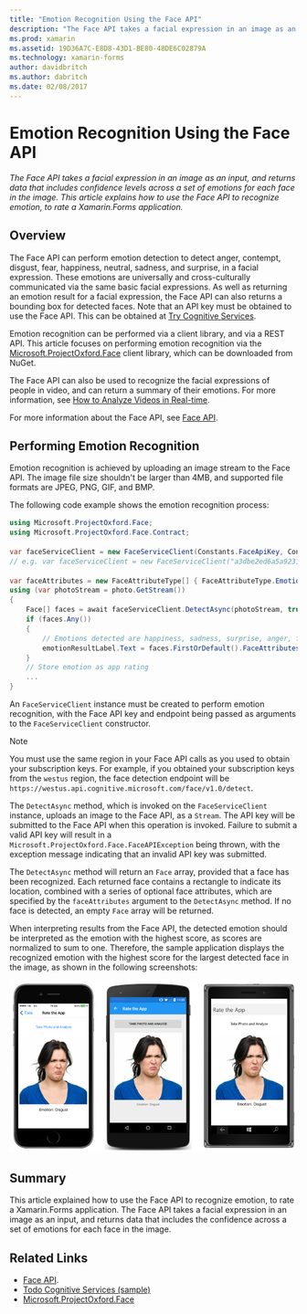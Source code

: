 ```yaml
---
title: "Emotion Recognition Using the Face API"
description: "The Face API takes a facial expression in an image as an input, and returns data that includes confidence levels across a set of emotions for each face in the image. This article explains how to use the Face API to recognize emotion, to rate a Xamarin.Forms application."
ms.prod: xamarin
ms.assetid: 19D36A7C-E8D8-43D1-BE80-48DE6C02879A
ms.technology: xamarin-forms
author: davidbritch
ms.author: dabritch
ms.date: 02/08/2017
---
```


# Emotion Recognition Using the Face API

_The Face API takes a facial expression in an image as an input, and returns data that includes confidence levels across a set of emotions for each face in the image. This article explains how to use the Face API to recognize emotion, to rate a Xamarin.Forms application._

## Overview

The Face API can perform emotion detection to detect anger, contempt, disgust, fear, happiness, neutral, sadness, and surprise, in a facial expression. These emotions are universally and cross-culturally communicated via the same basic facial expressions. As well as returning an emotion result for a facial expression, the Face API can also returns a bounding box for detected faces. Note that an API key must be obtained to use the Face API. This can be obtained at [Try Cognitive Services](https://azure.microsoft.com/try/cognitive-services/?api=face-api).

Emotion recognition can be performed via a client library, and via a REST API. This article focuses on performing emotion recognition via the [Microsoft.ProjectOxford.Face](https://www.nuget.org/packages/Microsoft.ProjectOxford.Face/) client library, which can be downloaded from NuGet.

The Face API can also be used to recognize the facial expressions of people in video, and can return a summary of their emotions. For more information, see [How to Analyze Videos in Real-time](/azure/cognitive-services/face/face-api-how-to-topics/howtoanalyzevideo_face/).

For more information about the Face API, see [Face API](/azure/cognitive-services/face/overview/).

## Performing Emotion Recognition

Emotion recognition is achieved by uploading an image stream to the Face API. The image file size shouldn't be larger than 4MB, and supported file formats are JPEG, PNG, GIF, and BMP.

The following code example shows the emotion recognition process:

```csharp
using Microsoft.ProjectOxford.Face;
using Microsoft.ProjectOxford.Face.Contract;

var	faceServiceClient = new FaceServiceClient(Constants.FaceApiKey, Constants.FaceEndpoint);
// e.g. var faceServiceClient = new FaceServiceClient("a3dbe2ed6a5a9231bb66f9a964d64a12", "https://westus.api.cognitive.microsoft.com/face/v1.0/detect");

var faceAttributes = new FaceAttributeType[] { FaceAttributeType.Emotion };
using (var photoStream = photo.GetStream())
{
    Face[] faces = await faceServiceClient.DetectAsync(photoStream, true, false, faceAttributes);
    if (faces.Any())
    {
        // Emotions detected are happiness, sadness, surprise, anger, fear, contempt, disgust, or neutral.
        emotionResultLabel.Text = faces.FirstOrDefault().FaceAttributes.Emotion.ToRankedList().FirstOrDefault().Key;
    }
    // Store emotion as app rating
    ...
}
```

An `FaceServiceClient` instance must be created to perform emotion recognition, with the Face API key and endpoint being passed as arguments to the `FaceServiceClient` constructor.

> [!NOTE]
> You must use the same region in your Face API calls as you used to obtain your subscription keys. For example, if you obtained your subscription keys from the `westus` region, the face detection endpoint will be `https://westus.api.cognitive.microsoft.com/face/v1.0/detect`.

The `DetectAsync` method, which is invoked on the `FaceServiceClient` instance, uploads an image to the Face API, as a `Stream`. The API key will be submitted to the Face API when this operation is invoked. Failure to submit a valid API key will result in a `Microsoft.ProjectOxford.Face.FaceAPIException` being thrown, with the exception message indicating that an invalid API key was submitted.

The `DetectAsync` method will return an `Face` array, provided that a face has been recognized. Each returned face contains a rectangle to indicate its location, combined with a series of optional face attributes, which are specified by the `faceAttributes` argument to the `DetectAsync` method. If no face is detected, an empty `Face` array will be returned.

When interpreting results from the Face API, the detected emotion should be interpreted as the emotion with the highest score, as scores are normalized to sum to one. Therefore, the sample application displays the recognized emotion with the highest score for the largest detected face in the image, as shown in the following screenshots:

![](emotion-recognition-images/emotion-recognition.png "Emotion Recognition")

## Summary

This article explained how to use the Face API to recognize emotion, to rate a Xamarin.Forms application. The Face API takes a facial expression in an image as an input, and returns data that includes the confidence across a set of emotions for each face in the image.

## Related Links

- [Face API](/azure/cognitive-services/face/overview/).
- [Todo Cognitive Services (sample)](https://developer.xamarin.com/samples/xamarin-forms/WebServices/TodoCognitiveServices/)
- [Microsoft.ProjectOxford.Face](https://www.nuget.org/packages/Microsoft.ProjectOxford.Face/)
